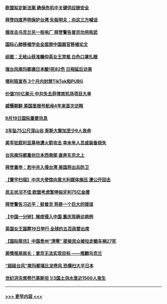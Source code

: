 #### [欧盟拟定新法案 确保危机中关键供应链安全](../pages/prog202/a103531936.md?t=09200350) 
#### [拜登四度声明保护台湾 矢板明夫：向这三方喊话](../pages/prog202/a103531830.md?t=09200350) 
#### [俄攻击乌克兰另一核电厂 拜登警告普京勿用核武](../pages/prog202/a103531822.md?t=09200350) 
#### [国际心肺移植学会全面禁中国器官移植论文](../pages/prog202/a103531813.md?t=09200350) 
#### [组图：王岐山获准瞻仰英女王灵柩 白色口罩扎眼](../pages/prog202/a103531794.md?t=09200350) 
#### [强台风南玛都袭日本酿1死82伤 日相延后访美](../pages/prog202/a103531786.md?t=09200350) 
#### [塔利班宣布 3个月内封禁TikTok和PUBG](../pages/prog202/a103531716.md?t=09200350) 
#### [价值110亿美元 中共失去菲律宾机场项目大单](../pages/prog202/a103531719.md?t=09200350) 
#### [威慑朝鲜 美国里根号航母4年来首次访韩](../pages/prog202/a103531712.md?t=09200350) 
#### [9月19日国际重要讯息](../pages/prog202/a103531682.md?t=09200350) 
#### [3车坠75公尺深山谷 哥斯大黎加至少9人丧命](../pages/prog202/a103531633.md?t=09200350) 
#### [美军驻叙利亚基地遭火箭攻击 幸未有人员或装备损失](../pages/prog202/a103531629.md?t=09200350) 
#### [台风南玛都重创日本西南部 直奔东京北上](../pages/prog202/a103531575.md?t=09200350) 
#### [拜登重申：若中共入侵台湾 美国将出兵防卫](../pages/prog202/a103531535.md?t=09200350) 
#### [【寰宇扫描】中共大使馆向意大利媒体施压 遭公开回击](../pages/prog202/a103531421.md?t=09200350) 
#### [民主状况不佳 欧盟考虑暂停匈牙利75亿金援](../pages/prog202/a103531430.md?t=09200350) 
#### [拜登警告习近平：挺普京 将是一个巨大的错误](../pages/prog202/a103531321.md?t=09200350) 
#### [【中国一分钟】猴痘侵入中国 重庆现确诊病例](../pages/prog202/a103531328.md?t=09200350) 
#### [英国女王国葬19日举行 全球约五百政要出席](../pages/prog202/a103531326.md?t=09200350) 
#### [【国际简讯】中国贵州“清零” 密接民众被拉走酿车祸27死](../pages/prog202/a103531231.md?t=09200350) 
#### [美情报局局长：普京无法实现目标 ——推翻乌克兰](../pages/prog202/a103531211.md?t=09200350) 
#### [“超级台风”南玛都堪比龙卷风 恐横扫大半日本](../pages/prog202/a103531069.md?t=09200350) 
#### [世纪洪灾席卷巴基斯坦 1/3国土泡水里近1500人丧生](../pages/prog202/a103531051.md?t=09200350) 

----
#### [ >>> 更早内容 <<< ](../indexes/prog202-earlier.md)
